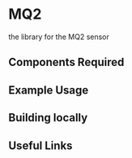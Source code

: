 MQ2
==================
the library for the MQ2 sensor





Components Required
---


Example Usage
---



Building locally
---

Useful Links
---
